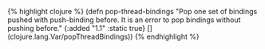 {% highlight clojure %}
(defn pop-thread-bindings
  "Pop one set of bindings pushed with push-binding before. It is an error to
  pop bindings without pushing before."
  {:added "1.1"
   :static true}
  []
  (clojure.lang.Var/popThreadBindings))
{% endhighlight %}
